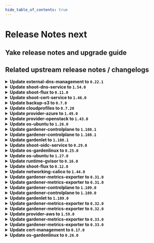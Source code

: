 ```yaml
---
hide_table_of_contents: true
---
```


# Release Notes next

## Yake release notes and upgrade guide

## Related upstream release notes / changelogs


<details>
<summary><b>Update external-dns-management to <code>0.22.1</code></b></summary>

# [gardener/external-dns-management]

## 📰 Noteworthy

- `[OPERATOR]` `gosec` was introduced for Static Application Security Testing (SAST). by @MartinWeindel [#394]
## 🏃 Others

- `[OPERATOR]` Bumps golang from 1.23.2 to 1.23.3. by @dependabot[bot] [#398]

## Helm Charts
- dns-controller-manager: `europe-docker.pkg.dev/gardener-project/releases/charts/dns-controller-manager:v0.22.1`
## Docker Images
- dns-controller-manager: `europe-docker.pkg.dev/gardener-project/releases/dns-controller-manager:v0.22.1`


</details>

<details>
<summary><b>Update shoot-dns-service to <code>1.54.0</code></b></summary>

# [gardener/gardener-extension-shoot-dns-service]

## 🏃 Others

- `[OPERATOR]` Bumps github.com/gardener/gardener from 1.107.0 to 1.108.0. by @dependabot[bot] [#399]
- `[OPERATOR]` Reduce default values for resource utilisation of shoot-dns-service controller in the control plane. by @MartinWeindel [#392]
- `[OPERATOR]` `gosec` was introduced for Static Application Security Testing (SAST). by @MartinWeindel [#387]
- `[OPERATOR]` Bumps github.com/gardener/gardener from 1.105.0 to 1.106.0. by @dependabot[bot] [#390]
- `[OPERATOR]` Bumps github.com/gardener/gardener from 1.106.0 to 1.107.0. by @dependabot[bot] [#394]
# [gardener/external-dns-management]

## 📰 Noteworthy

- `[OPERATOR]` `gosec` was introduced for Static Application Security Testing (SAST). by @MartinWeindel [gardener/external-dns-management#394]
## 🏃 Others

- `[OPERATOR]` Bumps golang from 1.23.2 to 1.23.3. by @dependabot[bot] [gardener/external-dns-management#398]

## Helm Charts
- admission-shoot-dns-service-application: `europe-docker.pkg.dev/gardener-project/releases/charts/gardener/extensions/admission-shoot-dns-service-application:v1.54.0`
- admission-shoot-dns-service-runtime: `europe-docker.pkg.dev/gardener-project/releases/charts/gardener/extensions/admission-shoot-dns-service-runtime:v1.54.0`
- shoot-dns-service: `europe-docker.pkg.dev/gardener-project/releases/charts/gardener/extensions/shoot-dns-service:v1.54.0`
## Docker Images
- gardener-extension-admission-shoot-dns-service: `europe-docker.pkg.dev/gardener-project/releases/gardener/extensions/admission-shoot-dns-service:v1.54.0`
- gardener-extension-shoot-dns-service: `europe-docker.pkg.dev/gardener-project/releases/gardener/extensions/shoot-dns-service:v1.54.0`


</details>

<details>
<summary><b>Update shoot-flux to <code>0.11.0</code></b></summary>

## What's Changed
* Bump gardener to `v1.105.3` by @Duciwuci in https://github.com/stackitcloud/gardener-extension-shoot-flux/pull/119


**Full Changelog**: https://github.com/stackitcloud/gardener-extension-shoot-flux/compare/v0.10.0...v0.11.0

</details>

<details>
<summary><b>Update shoot-cert-service to <code>1.46.0</code></b></summary>

# [gardener/gardener-extension-shoot-cert-service]

## 🏃 Others

- `[OPERATOR]` Reduce default values for resource utilisation of cert-management controller in the control plane. by @MartinWeindel [#308]
- `[OPERATOR]` Bumps github.com/gardener/gardener from 1.106.0 to 1.107.0. by @dependabot[bot] [#310]
- `[OPERATOR]` Bumps golang from 1.23.2 to 1.23.3. by @dependabot[bot] [#311]
- `[OPERATOR]` Bumps github.com/gardener/gardener from 1.105.0 to 1.106.0. by @dependabot[bot] [#306]
- `[OPERATOR]` Bumps github.com/gardener/gardener from 1.107.0 to 1.108.0. by @dependabot[bot] [#315]

## Helm Charts
- shoot-cert-service: `europe-docker.pkg.dev/gardener-project/releases/charts/gardener/extensions/shoot-cert-service:v1.46.0`
## Docker Images
- gardener-extension-shoot-cert-service: `europe-docker.pkg.dev/gardener-project/releases/gardener/extensions/shoot-cert-service:v1.46.0`


</details>

<details>
<summary><b>Update backup-s3 to <code>0.7.0</code></b></summary>

## General Changes
* Revendor g/g v1.100 (https://github.com/metal-stack/gardener-extension-backup-s3/pull/11) @Gerrit91 


</details>

<details>
<summary><b>Update cloudprofiles to <code>0.7.20</code></b></summary>

**Full Changelog**: https://github.com/gardener-community/cloudprofiles/compare/0.7.19...0.7.20

</details>

<details>
<summary><b>Update provider-azure to <code>1.49.0</code></b></summary>

# [gardener/gardener-extension-provider-azure]

## ⚠️ Breaking Changes

- `[USER]` Deprecate DNSRecordConfig object. Please configure the target Azure management API via the provided secret by @kon-angelo [#1018]
## ✨ New Features

- `[USER]` Enable extra-create-metadata in csi-provisioner. by @kon-angelo [#1008]
## 🏃 Others

- `[DEPENDENCY]` Update go to version 1.23.3 by @hebelsan [#1005]
- `[DEPENDENCY]` Update gardener/gardener to v1.108.0 by @hebelsan [#1014]
- `[OPERATOR]` Create bastion vm from the info provided in the cloud profile bastion section by @hebelsan [#948]
- `[OPERATOR]` Fix an issue where the subnet name was not calculated correctly in the migration to multi-subnet setup by @kon-angelo [#1004]
- `[OPERATOR]` Updating CSI driver provisioner ClusterRole rules by @hebelsan [#988]
- `[OPERATOR]` Remove outdated "Basic" SKU loadbalancer migration documentation. by @kon-angelo [#1017]
- `[OPERATOR]` Remove the duplicate provider type check from the admission webhooks. by @LucaBernstein [#998]
- `[OPERATOR]` Add `NamespacedCloudProfile` admission mutation and validation to support custom machine images and types. by @LucaBernstein [#1016]
- `[OPERATOR]` Added validation to prevent IPv6-only/dual-stack clusters as they are not supported, yet. by @ScheererJ [#993]
- `[DEVELOPER]` Add gosec as sast makefile target by @hebelsan [#1006]
- `[DEVELOPER]` Update gardener/gardener to v1.105.0 by @hebelsan [#989]

## Helm Charts
- admission-azure-application: `europe-docker.pkg.dev/gardener-project/releases/charts/gardener/extensions/admission-azure-application:v1.49.0`
- admission-azure-runtime: `europe-docker.pkg.dev/gardener-project/releases/charts/gardener/extensions/admission-azure-runtime:v1.49.0`
- provider-azure: `europe-docker.pkg.dev/gardener-project/releases/charts/gardener/extensions/provider-azure:v1.49.0`
## Docker Images
- gardener-extension-admission-azure: `europe-docker.pkg.dev/gardener-project/releases/gardener/extensions/admission-azure:v1.49.0`
- gardener-extension-provider-azure: `europe-docker.pkg.dev/gardener-project/releases/gardener/extensions/provider-azure:v1.49.0`


</details>

<details>
<summary><b>Update provider-openstack to <code>1.43.0</code></b></summary>

# [gardener/gardener-extension-provider-openstack]

## ⚠️ Breaking Changes

- `[OPERATOR]` Deprecated configuring bastion via helm chart config map by @hebelsan [#838]
## 📰 Noteworthy

- `[OPERATOR]` Added support for configuring bastion vm from CloudProfile's bastion section by @hebelsan [#838]
## 🏃 Others

- `[DEPENDENCY]` Add gosec as sast makefile target by @hebelsan [#902]
- `[DEPENDENCY]` Update go to version 1.23.3 by @hebelsan [#900]
- `[OPERATOR]` Fix an issue where provider-openstack required permissions for share network operations even when not required by the `InfrastructureConfig`. by @kon-angelo [#885]
- `[OPERATOR]` Update gardener/gardener to v1.107.0 by @hebelsan [#896]
- `[OPERATOR]` Fix an issue where the deletion with the flow reconciler would fail if the network was already deleted. by @kon-angelo [#898]
- `[OPERATOR]` Added validation to prevent IPv6-only/dual-stack clusters as they are not supported, yet. by @ScheererJ [#886]
- `[OPERATOR]` Remove the duplicate provider type check from the admission webhooks. by @LucaBernstein [#895]
- `[OPERATOR]` Fix possible nil-pointer deref when looking for networks. during reconciliation by @AndreasBurger [#879]
- `[OPERATOR]` subnet overlapping, missing expected router and Policy doesn't allow .* to be performed errors are now non-retryable user errors. by @RadaBDimitrova [#894]
- `[OPERATOR]` Updating CSI driver provisioner ClusterRole rules by @hebelsan [#880]
- `[DEVELOPER]` Update gardener/gardener to v1.105.0 by @hebelsan [#881]

## Helm Charts
- admission-openstack-application: `europe-docker.pkg.dev/gardener-project/releases/charts/gardener/extensions/admission-openstack-application:v1.43.0`
- admission-openstack-runtime: `europe-docker.pkg.dev/gardener-project/releases/charts/gardener/extensions/admission-openstack-runtime:v1.43.0`
- provider-openstack: `europe-docker.pkg.dev/gardener-project/releases/charts/gardener/extensions/provider-openstack:v1.43.0`
## Docker Images
- gardener-extension-admission-openstack: `europe-docker.pkg.dev/gardener-project/releases/gardener/extensions/admission-openstack:v1.43.0`
- gardener-extension-provider-openstack: `europe-docker.pkg.dev/gardener-project/releases/gardener/extensions/provider-openstack:v1.43.0`


</details>

<details>
<summary><b>Update os-ubuntu to <code>1.26.0</code></b></summary>

# [gardener/gardener-extension-os-ubuntu]

## ⚠️ Breaking Changes

- `[OPERATOR]` This extension is no longer able to run with Gardener versions lower than `v1.90` when the `UseGardenerNodeAgent` feature gate is disabled. by @rfranzke [#126]
## ✨ New Features

- `[OPERATOR]` Helm charts of extension and admission controller are published as OCI artifacts now. by @oliver-goetz [#143]
## 🏃 Others

- `[DEVELOPER]` The `vendor` directory was removed in favor of the `go mod cache`. by @LucaBernstein [#133]
- `[DEVELOPER]` Static Application Security Testing (sast) with `gosec` got enabled on this repository. by @MrBatschner [#163]

## Helm Charts
- os-ubuntu: `europe-docker.pkg.dev/gardener-project/releases/charts/gardener/extensions/os-ubuntu:v1.26.0`
## Docker Images
- gardener-extension-os-ubuntu: `europe-docker.pkg.dev/gardener-project/releases/gardener/extensions/os-ubuntu:v1.26.0`


</details>

<details>
<summary><b>Update gardener-controlplane to <code>1.108.1</code></b></summary>

# [gardener/gardener]

## 🐛 Bug Fixes

- `[OPERATOR]` The `seed.gardener.cloud/eu-access=true` label (in `CloudProfile`s and `Seeds`) or seed selector (in `Shoot`s) is no longer removed when the `eu-access-only` restriction is removed from the `.spec.accessRestrictions[]` field. Similarly, the `support.gardener.cloud/eu-access-for-cluster-{addons,nodes}` annotations in `Shoot`s are no longer removed when they are removed from the `.spec.accessRestrictions[].options` field. by @rfranzke [#10885]

## Helm Charts
- controlplane: `europe-docker.pkg.dev/gardener-project/releases/charts/gardener/controlplane:v1.108.1`
- gardenlet: `europe-docker.pkg.dev/gardener-project/releases/charts/gardener/gardenlet:v1.108.1`
- operator: `europe-docker.pkg.dev/gardener-project/releases/charts/gardener/operator:v1.108.1`
- resource-manager: `europe-docker.pkg.dev/gardener-project/releases/charts/gardener/resource-manager:v1.108.1`
## Docker Images
- admission-controller: `europe-docker.pkg.dev/gardener-project/releases/gardener/admission-controller:v1.108.1`
- apiserver: `europe-docker.pkg.dev/gardener-project/releases/gardener/apiserver:v1.108.1`
- controller-manager: `europe-docker.pkg.dev/gardener-project/releases/gardener/controller-manager:v1.108.1`
- gardenlet: `europe-docker.pkg.dev/gardener-project/releases/gardener/gardenlet:v1.108.1`
- node-agent: `europe-docker.pkg.dev/gardener-project/releases/gardener/node-agent:v1.108.1`
- operator: `europe-docker.pkg.dev/gardener-project/releases/gardener/operator:v1.108.1`
- resource-manager: `europe-docker.pkg.dev/gardener-project/releases/gardener/resource-manager:v1.108.1`
- scheduler: `europe-docker.pkg.dev/gardener-project/releases/gardener/scheduler:v1.108.1`


</details>

<details>
<summary><b>Update gardener-controlplane to <code>1.108.1</code></b></summary>

# [gardener/gardener]

## 🐛 Bug Fixes

- `[OPERATOR]` The `seed.gardener.cloud/eu-access=true` label (in `CloudProfile`s and `Seeds`) or seed selector (in `Shoot`s) is no longer removed when the `eu-access-only` restriction is removed from the `.spec.accessRestrictions[]` field. Similarly, the `support.gardener.cloud/eu-access-for-cluster-{addons,nodes}` annotations in `Shoot`s are no longer removed when they are removed from the `.spec.accessRestrictions[].options` field. by @rfranzke [#10885]

## Helm Charts
- controlplane: `europe-docker.pkg.dev/gardener-project/releases/charts/gardener/controlplane:v1.108.1`
- gardenlet: `europe-docker.pkg.dev/gardener-project/releases/charts/gardener/gardenlet:v1.108.1`
- operator: `europe-docker.pkg.dev/gardener-project/releases/charts/gardener/operator:v1.108.1`
- resource-manager: `europe-docker.pkg.dev/gardener-project/releases/charts/gardener/resource-manager:v1.108.1`
## Docker Images
- admission-controller: `europe-docker.pkg.dev/gardener-project/releases/gardener/admission-controller:v1.108.1`
- apiserver: `europe-docker.pkg.dev/gardener-project/releases/gardener/apiserver:v1.108.1`
- controller-manager: `europe-docker.pkg.dev/gardener-project/releases/gardener/controller-manager:v1.108.1`
- gardenlet: `europe-docker.pkg.dev/gardener-project/releases/gardener/gardenlet:v1.108.1`
- node-agent: `europe-docker.pkg.dev/gardener-project/releases/gardener/node-agent:v1.108.1`
- operator: `europe-docker.pkg.dev/gardener-project/releases/gardener/operator:v1.108.1`
- resource-manager: `europe-docker.pkg.dev/gardener-project/releases/gardener/resource-manager:v1.108.1`
- scheduler: `europe-docker.pkg.dev/gardener-project/releases/gardener/scheduler:v1.108.1`


</details>

<details>
<summary><b>Update gardenlet to <code>1.108.1</code></b></summary>

# [gardener/gardener]

## 🐛 Bug Fixes

- `[OPERATOR]` The `seed.gardener.cloud/eu-access=true` label (in `CloudProfile`s and `Seeds`) or seed selector (in `Shoot`s) is no longer removed when the `eu-access-only` restriction is removed from the `.spec.accessRestrictions[]` field. Similarly, the `support.gardener.cloud/eu-access-for-cluster-{addons,nodes}` annotations in `Shoot`s are no longer removed when they are removed from the `.spec.accessRestrictions[].options` field. by @rfranzke [#10885]

## Helm Charts
- controlplane: `europe-docker.pkg.dev/gardener-project/releases/charts/gardener/controlplane:v1.108.1`
- gardenlet: `europe-docker.pkg.dev/gardener-project/releases/charts/gardener/gardenlet:v1.108.1`
- operator: `europe-docker.pkg.dev/gardener-project/releases/charts/gardener/operator:v1.108.1`
- resource-manager: `europe-docker.pkg.dev/gardener-project/releases/charts/gardener/resource-manager:v1.108.1`
## Docker Images
- admission-controller: `europe-docker.pkg.dev/gardener-project/releases/gardener/admission-controller:v1.108.1`
- apiserver: `europe-docker.pkg.dev/gardener-project/releases/gardener/apiserver:v1.108.1`
- controller-manager: `europe-docker.pkg.dev/gardener-project/releases/gardener/controller-manager:v1.108.1`
- gardenlet: `europe-docker.pkg.dev/gardener-project/releases/gardener/gardenlet:v1.108.1`
- node-agent: `europe-docker.pkg.dev/gardener-project/releases/gardener/node-agent:v1.108.1`
- operator: `europe-docker.pkg.dev/gardener-project/releases/gardener/operator:v1.108.1`
- resource-manager: `europe-docker.pkg.dev/gardener-project/releases/gardener/resource-manager:v1.108.1`
- scheduler: `europe-docker.pkg.dev/gardener-project/releases/gardener/scheduler:v1.108.1`


</details>

<details>
<summary><b>Update shoot-oidc-service to <code>0.29.0</code></b></summary>

# [gardener/oidc-webhook-authenticator]

## 🏃 Others

- `[OPERATOR]` OWA is now built using go version 1.23.3. by @dimityrmirchev [gardener/oidc-webhook-authenticator#167]
- `[DEVELOPER]` `gosec` is made available for SAST(static application security testing), it can be run with `make sast` or `make sast-report`.  by @vpnachev [gardener/oidc-webhook-authenticator#165]
# [gardener/gardener-extension-shoot-oidc-service]

## ⚠️ Breaking Changes

- `[OPERATOR]` The type of the `imageVectorOverwrite` helm chart value is changed from string to object. by @dimityrmirchev [#251]
## 🏃 Others

- `[OPERATOR]` The following dependencies have been updated:  
  - github.com/gardener/gardener v1.105.0 -> v1.106.0  
  - k8s.io/api v0.29.8 -> v0.31.1  
  - k8s.io/apimachinery v0.29.9 -> v0.31.1  
  - k8s.io/client-go v0.29.9 -> v0.31.1  
  - k8s.io/code-generator v0.29.9 -> v0.31.1  
  - k8s.io/component-base v0.29.9 -> v0.31.1  
  - sigs.k8s.io/controller-runtime v0.17.6 -> v0.19.0 by @vpnachev [#248]
- `[DEVELOPER]` `gosec` is made available for SAST(static application security testing), it can be run with `make sast` or `make sast-report`, but is also incorporated in the `verify` and `verify-extended` makefile targets.  by @vpnachev [#248]
## 📖 Documentation

- `[USER]` Documentation now clarifies when Structured Authentication should be preferred over the Gardener OIDC extension. by @dimityrmirchev [#259]

## Helm Charts
- shoot-oidc-service: `europe-docker.pkg.dev/gardener-project/releases/charts/gardener/extensions/shoot-oidc-service:v0.29.0`
## Docker Images
- gardener-extension-shoot-oidc-service: `europe-docker.pkg.dev/gardener-project/releases/gardener/extensions/shoot-oidc-service:v0.29.0`


</details>

<details>
<summary><b>Update os-gardenlinux to <code>0.25.0</code></b></summary>

# [gardener/gardener-extension-os-gardenlinux]

## ⚠️ Breaking Changes

- `[OPERATOR]` This extension is no longer able to run with Gardener versions lower than `v1.90` when the `UseGardenerNodeAgent` feature gate is disabled. by @rfranzke [#161]
## ✨ New Features

- `[OPERATOR]` Helm charts of extension and admission controller are published as OCI artifacts now. by @oliver-goetz [#188]
## 🏃 Others

- `[DEVELOPER]` Static Application Security Testing (sast) with `gosec` got enabled on this repository. by @MrBatschner [#212]
- `[DEVELOPER]` The `vendor` directory was removed in favor of the `go mod cache`. by @timuthy [#170]
- `[OPERATOR]` The cgroup drivers for containerd and kubelet are no longer configured through scripts that are run through `ExecStartPre` but instead through a mutating webhook that modifies the cgroup driver in the OSC. The cgroup driver always gets set to `systemd`. by @MrBatschner [#169]

## Helm Charts
- os-gardenlinux: `europe-docker.pkg.dev/gardener-project/releases/charts/gardener/extensions/os-gardenlinux:v0.25.0`
## Docker Images
- gardener-extension-os-gardenlinux: `europe-docker.pkg.dev/gardener-project/releases/gardener/extensions/os-gardenlinux:v0.25.0`


</details>

<details>
<summary><b>Update os-ubuntu to <code>1.27.0</code></b></summary>

no release notes available

## Helm Charts
- os-ubuntu: `europe-docker.pkg.dev/gardener-project/releases/charts/gardener/extensions/os-ubuntu:v1.27.0`
## Docker Images
- gardener-extension-os-ubuntu: `europe-docker.pkg.dev/gardener-project/releases/gardener/extensions/os-ubuntu:v1.27.0`


</details>

<details>
<summary><b>Update runtime-gvisor to <code>0.16.0</code></b></summary>

# [gardener/gardener-extension-runtime-gvisor]

## 🏃 Others

- `[OPERATOR]` Introduce `providerConfig.configFlags` with `net-raw` as first supported flag to start gVisor with NET_RAW capability. by @Roncossek [#154]
- `[OPERATOR]` Gardener libraries were updated to 1.103. by @MrBatschner [#150]
- `[DEVELOPER]` Static Application Security Testing (sast) with `gosec` got enabled on this repository. by @MrBatschner [#155]

## Helm Charts
- runtime-gvisor: `europe-docker.pkg.dev/gardener-project/releases/charts/gardener/extensions/runtime-gvisor:v0.16.0`
## Docker Images
- gardener-extension-runtime-gvisor-installation: `europe-docker.pkg.dev/gardener-project/releases/gardener/extensions/runtime-gvisor-installation:v0.16.0`
- gardener-extension-runtime-gvisor: `europe-docker.pkg.dev/gardener-project/releases/gardener/extensions/runtime-gvisor:v0.16.0`


</details>

<details>
<summary><b>Update shoot-flux to <code>0.12.0</code></b></summary>

## What's Changed
* Do nothing when cluster is hibernated by @maboehm in https://github.com/stackitcloud/gardener-extension-shoot-flux/pull/122
* 🤖 Update module github.com/onsi/ginkgo/v2 to v2.22.0 by @renovate in https://github.com/stackitcloud/gardener-extension-shoot-flux/pull/120
* 🤖 Update module github.com/onsi/gomega to v1.36.0 by @renovate in https://github.com/stackitcloud/gardener-extension-shoot-flux/pull/121
* 🤖 Update k8s.io/utils digest to 6fe5fd8 by @renovate in https://github.com/stackitcloud/gardener-extension-shoot-flux/pull/111
* 🤖 Update dependency go to v1.23.3 by @renovate in https://github.com/stackitcloud/gardener-extension-shoot-flux/pull/118
* 🤖 Update module golang.org/x/tools to v0.27.0 by @renovate in https://github.com/stackitcloud/gardener-extension-shoot-flux/pull/116
* 🤖 Update fluxcd (minor) by @renovate in https://github.com/stackitcloud/gardener-extension-shoot-flux/pull/107


**Full Changelog**: https://github.com/stackitcloud/gardener-extension-shoot-flux/compare/v0.11.0...v0.12.0

</details>

<details>
<summary><b>Update networking-calico to <code>1.44.0</code></b></summary>

# [gardener/gardener-extension-networking-calico]

## 🏃 Others

- `[OPERATOR]` `gosec` was introduced for Static Application Security Testing (SAST). by @ScheererJ [#503]
- `[OPERATOR]` Correct iptable backend and iptable rule are set for IPv6 shoot clusters when running with node-local-dns. by @DockToFuture [#506]
- `[OPERATOR]` Generate dual-stack configuration. by @axel7born [#512]

## Helm Charts
- admission-calico-application: `europe-docker.pkg.dev/gardener-project/releases/charts/gardener/extensions/admission-calico-application:v1.44.0`
- admission-calico-runtime: `europe-docker.pkg.dev/gardener-project/releases/charts/gardener/extensions/admission-calico-runtime:v1.44.0`
- networking-calico: `europe-docker.pkg.dev/gardener-project/releases/charts/gardener/extensions/networking-calico:v1.44.0`
## Docker Images
- gardener-extension-admission-calico: `europe-docker.pkg.dev/gardener-project/releases/gardener/extensions/admission-calico:v1.44.0`
- gardener-extension-networking-calico: `europe-docker.pkg.dev/gardener-project/releases/gardener/extensions/networking-calico:v1.44.0`


</details>

<details>
<summary><b>Update gardener-metrics-exporter to <code>0.31.0</code></b></summary>

# [gardener/gardener-metrics-exporter]

## 🏃 Others

- `[USER]` Remove duplicated metrics from README by @Sinscerly [#110]
- `[OPERATOR]` Add cost_object_type label to garden_shoot_info metric by @chrkl [#112]
- `[OPERATOR]` Add `is_hibernated` to the `garden_shoot_info` metric by @Sinscerly [#107]
- `[OPERATOR]` Add `technical_id` to `garden_shoot_.+` metrics by @robinschneider [#111]

</details>

<details>
<summary><b>Update gardener-metrics-exporter to <code>0.31.0</code></b></summary>

# [gardener/gardener-metrics-exporter]

## 🏃 Others

- `[USER]` Remove duplicated metrics from README by @Sinscerly [#110]
- `[OPERATOR]` Add cost_object_type label to garden_shoot_info metric by @chrkl [#112]
- `[OPERATOR]` Add `is_hibernated` to the `garden_shoot_info` metric by @Sinscerly [#107]
- `[OPERATOR]` Add `technical_id` to `garden_shoot_.+` metrics by @robinschneider [#111]

</details>

<details>
<summary><b>Update gardener-controlplane to <code>1.109.0</code></b></summary>

# [gardener/gardener]

## ⚠️ Breaking Changes

- `[OPERATOR]` The HVPA autoscaling option (which is unconditionally disabled since v1.105.0) is removed from the `etcd` component. Before updating to this version of Gardener, make sure that you upgraded to v1.106.0 and all Seed and Garden resources reconciled with that version. This is required to ensure that the HVPA component and its CRD were properly cleaned up. by @plkokanov [#10800]
- `[OPERATOR]` The `Baseline` and `HVPA` autoscaling modes (which are unconditionally disabled since v1.105.0) are removed for `{gardener,kube}-apiserver`. Before updating to this version of Gardener, make sure that you upgraded to v1.106.0 and all Seed and Garden resources reconciled with that version. This is required to ensure that the HVPA component and its CRD were properly cleaned up. by @plkokanov [#10796]
- `[OPERATOR]` The deprecated and unconditionally disabled `HVPA` and `HVPAForShootedSeed` feature gates are removed. The GA-ed and unconditionally enabled `VPAForETCD` and `VPAAndHPAForAPIServer` features gates are removed. If you have references to the feature gates, clean them up before upgrading to this version of Gardener. by @ialidzhikov [#10853]
- `[DEVELOPER]` Rename the controlplane exposure webhook (`ExposureWebhookName`) to seed provider webhook (`SeedProviderWebhookName`). by @LucaBernstein [#10788]
## 📰 Noteworthy

- `[OPERATOR]` The `gardener-scheduler` was improved to consider reconciliation backoffs. In the past, unassigned shoots were affected by frequent scheduler reconciliations and status updates which potentially strained the scheduler and etcd. by @timuthy [#10821]
- `[DEVELOPER]` extension library: Provider extensions should rename control plane exposure webhook related packages to seed provider to reflect the naming change on their side (for example rename `pkg/webhook/controlplaneexposure` to `pkg/webhook/seedprovider`). by @LucaBernstein [#10788]
## ✨ New Features

- `[OPERATOR]` `NodeAgentAuthorizer` feature gate was introduced. It allows a webhook based authorization of `gardener-node-agents` with reduced permissions.  
  ❗ This feature gate requires changes in `machine-controller-manager-provider-*`. Please check that you run a supported version before activating it. ❗ by @oliver-goetz [#10781]
- `[USER]` Allow dual-stack shoots creation. by @axel7born [#10803]
- `[USER]` shoot spec.kubernetes.clusterAutoscaler: Add support for startupTaints and statusTaints by @dhague [#10858]
## 🐛 Bug Fixes

- `[USER]` Fixed a bug where SSH key rotations for `Shoot`s did not properly update the authorized keys on the worker nodes (hence, the new key was unusable until a node restart or rollout). by @tobschli [#10671]
- `[USER]` On `Shoot` deletion, Gardener now properly skips certain validation checks that are only relevant for creations or updates of `Shoot` resources. by @rfranzke [#10902]
- `[OPERATOR]` Fixed an error in `BackupBucket` reconciliation by replacing `StrategicMergePatch` with `MergePatch` to properly handle `runtime.RawExtension` fields. by @seshachalam-yv [#10904]
## 🏃 Others

- `[OPERATOR]` update alpine to get latest security fixes by @DockToFuture [#10922]
- `[OPERATOR]` Add support for `node-local-dns` in dual-stack cluster. by @axel7born [#10891]
- `[OPERATOR]` Add dual stack support for VPN. by @DockToFuture [#10767]
- `[OPERATOR]` Fix kubelet CSRs to allow IPv6 addresses to be used by @kron4eg [#10876]
- `[OPERATOR]` Add dashboard for VPA admission-controller by @voelzmo [#10741]
- `[OPERATOR]` The HVPA component is removed. Before updating to this version of Gardener, make sure that you upgraded to v1.106.0 and all Seed and Garden resources reconciled with that version. This is required to ensure that the HVPA component and its CRD were properly cleaned up. by @ialidzhikov [#10851]
- `[OPERATOR]` Added validation for `issuerURL` in the OIDC configuration to reject URLs containing fragments. by @acumino [#10888]
- `[OPERATOR]` The `gardener/dependency-watchdog` image has been updated to `v1.3.0`. [Release Notes](https://redirect.github.com/gardener/dependency-watchdog/releases/tag/v1.3.0) by @rishabh-11 [#10930]
- `[OPERATOR]` Adapt `configure-admission.sh` for new extension releases with changed value names for Helm charts. by @MartinWeindel [#10877]
- `[DEPENDENCY]` The `registry.k8s.io/cpa/cluster-proportional-autoscaler` image has been updated to `v1.9.0`. by @gardener-ci-robot [#10898]
- `[DEPENDENCY]` The `gardener/autoscaler` image has been updated to `v1.30.1`. [Release Notes](https://redirect.github.com/gardener/autoscaler/releases/tag/v1.30.1) by @gardener-ci-robot [#10914]
- `[DEPENDENCY]` The `gardener/vpn2` image has been updated to `0.30.0`. [Release Notes](https://redirect.github.com/gardener/vpn2/releases/tag/0.30.0) by @gardener-ci-robot [#10872]
- `[DEPENDENCY]` The `registry.k8s.io/coredns/coredns` image has been updated to `v1.11.4`. by @gardener-ci-robot [#10856]
- `[DEPENDENCY]` The `gardener/gardener-discovery-server` image has been updated to `v0.3.0`. [Release Notes](https://redirect.github.com/gardener/gardener-discovery-server/releases/tag/v0.3.0) by @gardener-ci-robot [#10849]
- `[DEPENDENCY]` The `gardener/etcd-druid` image has been updated to `v0.25.0`. [Release Notes](https://redirect.github.com/gardener/etcd-druid/releases/tag/v0.25.0) by @gardener-ci-robot [#10932]
- `[DEPENDENCY]` The `gardener/machine-controller-manager` image has been updated to `v0.55.0`. [Release Notes](https://redirect.github.com/gardener/machine-controller-manager/releases/tag/v0.55.0) by @rishabh-11 [#10908]

## Helm Charts
- controlplane: `europe-docker.pkg.dev/gardener-project/releases/charts/gardener/controlplane:v1.109.0`
- gardenlet: `europe-docker.pkg.dev/gardener-project/releases/charts/gardener/gardenlet:v1.109.0`
- operator: `europe-docker.pkg.dev/gardener-project/releases/charts/gardener/operator:v1.109.0`
- resource-manager: `europe-docker.pkg.dev/gardener-project/releases/charts/gardener/resource-manager:v1.109.0`
## Docker Images
- admission-controller: `europe-docker.pkg.dev/gardener-project/releases/gardener/admission-controller:v1.109.0`
- apiserver: `europe-docker.pkg.dev/gardener-project/releases/gardener/apiserver:v1.109.0`
- controller-manager: `europe-docker.pkg.dev/gardener-project/releases/gardener/controller-manager:v1.109.0`
- gardenlet: `europe-docker.pkg.dev/gardener-project/releases/gardener/gardenlet:v1.109.0`
- node-agent: `europe-docker.pkg.dev/gardener-project/releases/gardener/node-agent:v1.109.0`
- operator: `europe-docker.pkg.dev/gardener-project/releases/gardener/operator:v1.109.0`
- resource-manager: `europe-docker.pkg.dev/gardener-project/releases/gardener/resource-manager:v1.109.0`
- scheduler: `europe-docker.pkg.dev/gardener-project/releases/gardener/scheduler:v1.109.0`


</details>

<details>
<summary><b>Update gardener-controlplane to <code>1.109.0</code></b></summary>

# [gardener/gardener]

## ⚠️ Breaking Changes

- `[OPERATOR]` The HVPA autoscaling option (which is unconditionally disabled since v1.105.0) is removed from the `etcd` component. Before updating to this version of Gardener, make sure that you upgraded to v1.106.0 and all Seed and Garden resources reconciled with that version. This is required to ensure that the HVPA component and its CRD were properly cleaned up. by @plkokanov [#10800]
- `[OPERATOR]` The `Baseline` and `HVPA` autoscaling modes (which are unconditionally disabled since v1.105.0) are removed for `{gardener,kube}-apiserver`. Before updating to this version of Gardener, make sure that you upgraded to v1.106.0 and all Seed and Garden resources reconciled with that version. This is required to ensure that the HVPA component and its CRD were properly cleaned up. by @plkokanov [#10796]
- `[OPERATOR]` The deprecated and unconditionally disabled `HVPA` and `HVPAForShootedSeed` feature gates are removed. The GA-ed and unconditionally enabled `VPAForETCD` and `VPAAndHPAForAPIServer` features gates are removed. If you have references to the feature gates, clean them up before upgrading to this version of Gardener. by @ialidzhikov [#10853]
- `[DEVELOPER]` Rename the controlplane exposure webhook (`ExposureWebhookName`) to seed provider webhook (`SeedProviderWebhookName`). by @LucaBernstein [#10788]
## 📰 Noteworthy

- `[OPERATOR]` The `gardener-scheduler` was improved to consider reconciliation backoffs. In the past, unassigned shoots were affected by frequent scheduler reconciliations and status updates which potentially strained the scheduler and etcd. by @timuthy [#10821]
- `[DEVELOPER]` extension library: Provider extensions should rename control plane exposure webhook related packages to seed provider to reflect the naming change on their side (for example rename `pkg/webhook/controlplaneexposure` to `pkg/webhook/seedprovider`). by @LucaBernstein [#10788]
## ✨ New Features

- `[OPERATOR]` `NodeAgentAuthorizer` feature gate was introduced. It allows a webhook based authorization of `gardener-node-agents` with reduced permissions.  
  ❗ This feature gate requires changes in `machine-controller-manager-provider-*`. Please check that you run a supported version before activating it. ❗ by @oliver-goetz [#10781]
- `[USER]` Allow dual-stack shoots creation. by @axel7born [#10803]
- `[USER]` shoot spec.kubernetes.clusterAutoscaler: Add support for startupTaints and statusTaints by @dhague [#10858]
## 🐛 Bug Fixes

- `[USER]` Fixed a bug where SSH key rotations for `Shoot`s did not properly update the authorized keys on the worker nodes (hence, the new key was unusable until a node restart or rollout). by @tobschli [#10671]
- `[USER]` On `Shoot` deletion, Gardener now properly skips certain validation checks that are only relevant for creations or updates of `Shoot` resources. by @rfranzke [#10902]
- `[OPERATOR]` Fixed an error in `BackupBucket` reconciliation by replacing `StrategicMergePatch` with `MergePatch` to properly handle `runtime.RawExtension` fields. by @seshachalam-yv [#10904]
## 🏃 Others

- `[OPERATOR]` update alpine to get latest security fixes by @DockToFuture [#10922]
- `[OPERATOR]` Add support for `node-local-dns` in dual-stack cluster. by @axel7born [#10891]
- `[OPERATOR]` Add dual stack support for VPN. by @DockToFuture [#10767]
- `[OPERATOR]` Fix kubelet CSRs to allow IPv6 addresses to be used by @kron4eg [#10876]
- `[OPERATOR]` Add dashboard for VPA admission-controller by @voelzmo [#10741]
- `[OPERATOR]` The HVPA component is removed. Before updating to this version of Gardener, make sure that you upgraded to v1.106.0 and all Seed and Garden resources reconciled with that version. This is required to ensure that the HVPA component and its CRD were properly cleaned up. by @ialidzhikov [#10851]
- `[OPERATOR]` Added validation for `issuerURL` in the OIDC configuration to reject URLs containing fragments. by @acumino [#10888]
- `[OPERATOR]` The `gardener/dependency-watchdog` image has been updated to `v1.3.0`. [Release Notes](https://redirect.github.com/gardener/dependency-watchdog/releases/tag/v1.3.0) by @rishabh-11 [#10930]
- `[OPERATOR]` Adapt `configure-admission.sh` for new extension releases with changed value names for Helm charts. by @MartinWeindel [#10877]
- `[DEPENDENCY]` The `registry.k8s.io/cpa/cluster-proportional-autoscaler` image has been updated to `v1.9.0`. by @gardener-ci-robot [#10898]
- `[DEPENDENCY]` The `gardener/autoscaler` image has been updated to `v1.30.1`. [Release Notes](https://redirect.github.com/gardener/autoscaler/releases/tag/v1.30.1) by @gardener-ci-robot [#10914]
- `[DEPENDENCY]` The `gardener/vpn2` image has been updated to `0.30.0`. [Release Notes](https://redirect.github.com/gardener/vpn2/releases/tag/0.30.0) by @gardener-ci-robot [#10872]
- `[DEPENDENCY]` The `registry.k8s.io/coredns/coredns` image has been updated to `v1.11.4`. by @gardener-ci-robot [#10856]
- `[DEPENDENCY]` The `gardener/gardener-discovery-server` image has been updated to `v0.3.0`. [Release Notes](https://redirect.github.com/gardener/gardener-discovery-server/releases/tag/v0.3.0) by @gardener-ci-robot [#10849]
- `[DEPENDENCY]` The `gardener/etcd-druid` image has been updated to `v0.25.0`. [Release Notes](https://redirect.github.com/gardener/etcd-druid/releases/tag/v0.25.0) by @gardener-ci-robot [#10932]
- `[DEPENDENCY]` The `gardener/machine-controller-manager` image has been updated to `v0.55.0`. [Release Notes](https://redirect.github.com/gardener/machine-controller-manager/releases/tag/v0.55.0) by @rishabh-11 [#10908]

## Helm Charts
- controlplane: `europe-docker.pkg.dev/gardener-project/releases/charts/gardener/controlplane:v1.109.0`
- gardenlet: `europe-docker.pkg.dev/gardener-project/releases/charts/gardener/gardenlet:v1.109.0`
- operator: `europe-docker.pkg.dev/gardener-project/releases/charts/gardener/operator:v1.109.0`
- resource-manager: `europe-docker.pkg.dev/gardener-project/releases/charts/gardener/resource-manager:v1.109.0`
## Docker Images
- admission-controller: `europe-docker.pkg.dev/gardener-project/releases/gardener/admission-controller:v1.109.0`
- apiserver: `europe-docker.pkg.dev/gardener-project/releases/gardener/apiserver:v1.109.0`
- controller-manager: `europe-docker.pkg.dev/gardener-project/releases/gardener/controller-manager:v1.109.0`
- gardenlet: `europe-docker.pkg.dev/gardener-project/releases/gardener/gardenlet:v1.109.0`
- node-agent: `europe-docker.pkg.dev/gardener-project/releases/gardener/node-agent:v1.109.0`
- operator: `europe-docker.pkg.dev/gardener-project/releases/gardener/operator:v1.109.0`
- resource-manager: `europe-docker.pkg.dev/gardener-project/releases/gardener/resource-manager:v1.109.0`
- scheduler: `europe-docker.pkg.dev/gardener-project/releases/gardener/scheduler:v1.109.0`


</details>

<details>
<summary><b>Update gardenlet to <code>1.109.0</code></b></summary>

# [gardener/gardener]

## ⚠️ Breaking Changes

- `[OPERATOR]` The HVPA autoscaling option (which is unconditionally disabled since v1.105.0) is removed from the `etcd` component. Before updating to this version of Gardener, make sure that you upgraded to v1.106.0 and all Seed and Garden resources reconciled with that version. This is required to ensure that the HVPA component and its CRD were properly cleaned up. by @plkokanov [#10800]
- `[OPERATOR]` The `Baseline` and `HVPA` autoscaling modes (which are unconditionally disabled since v1.105.0) are removed for `{gardener,kube}-apiserver`. Before updating to this version of Gardener, make sure that you upgraded to v1.106.0 and all Seed and Garden resources reconciled with that version. This is required to ensure that the HVPA component and its CRD were properly cleaned up. by @plkokanov [#10796]
- `[OPERATOR]` The deprecated and unconditionally disabled `HVPA` and `HVPAForShootedSeed` feature gates are removed. The GA-ed and unconditionally enabled `VPAForETCD` and `VPAAndHPAForAPIServer` features gates are removed. If you have references to the feature gates, clean them up before upgrading to this version of Gardener. by @ialidzhikov [#10853]
- `[DEVELOPER]` Rename the controlplane exposure webhook (`ExposureWebhookName`) to seed provider webhook (`SeedProviderWebhookName`). by @LucaBernstein [#10788]
## 📰 Noteworthy

- `[OPERATOR]` The `gardener-scheduler` was improved to consider reconciliation backoffs. In the past, unassigned shoots were affected by frequent scheduler reconciliations and status updates which potentially strained the scheduler and etcd. by @timuthy [#10821]
- `[DEVELOPER]` extension library: Provider extensions should rename control plane exposure webhook related packages to seed provider to reflect the naming change on their side (for example rename `pkg/webhook/controlplaneexposure` to `pkg/webhook/seedprovider`). by @LucaBernstein [#10788]
## ✨ New Features

- `[OPERATOR]` `NodeAgentAuthorizer` feature gate was introduced. It allows a webhook based authorization of `gardener-node-agents` with reduced permissions.  
  ❗ This feature gate requires changes in `machine-controller-manager-provider-*`. Please check that you run a supported version before activating it. ❗ by @oliver-goetz [#10781]
- `[USER]` Allow dual-stack shoots creation. by @axel7born [#10803]
- `[USER]` shoot spec.kubernetes.clusterAutoscaler: Add support for startupTaints and statusTaints by @dhague [#10858]
## 🐛 Bug Fixes

- `[USER]` Fixed a bug where SSH key rotations for `Shoot`s did not properly update the authorized keys on the worker nodes (hence, the new key was unusable until a node restart or rollout). by @tobschli [#10671]
- `[USER]` On `Shoot` deletion, Gardener now properly skips certain validation checks that are only relevant for creations or updates of `Shoot` resources. by @rfranzke [#10902]
- `[OPERATOR]` Fixed an error in `BackupBucket` reconciliation by replacing `StrategicMergePatch` with `MergePatch` to properly handle `runtime.RawExtension` fields. by @seshachalam-yv [#10904]
## 🏃 Others

- `[OPERATOR]` update alpine to get latest security fixes by @DockToFuture [#10922]
- `[OPERATOR]` Add support for `node-local-dns` in dual-stack cluster. by @axel7born [#10891]
- `[OPERATOR]` Add dual stack support for VPN. by @DockToFuture [#10767]
- `[OPERATOR]` Fix kubelet CSRs to allow IPv6 addresses to be used by @kron4eg [#10876]
- `[OPERATOR]` Add dashboard for VPA admission-controller by @voelzmo [#10741]
- `[OPERATOR]` The HVPA component is removed. Before updating to this version of Gardener, make sure that you upgraded to v1.106.0 and all Seed and Garden resources reconciled with that version. This is required to ensure that the HVPA component and its CRD were properly cleaned up. by @ialidzhikov [#10851]
- `[OPERATOR]` Added validation for `issuerURL` in the OIDC configuration to reject URLs containing fragments. by @acumino [#10888]
- `[OPERATOR]` The `gardener/dependency-watchdog` image has been updated to `v1.3.0`. [Release Notes](https://redirect.github.com/gardener/dependency-watchdog/releases/tag/v1.3.0) by @rishabh-11 [#10930]
- `[OPERATOR]` Adapt `configure-admission.sh` for new extension releases with changed value names for Helm charts. by @MartinWeindel [#10877]
- `[DEPENDENCY]` The `registry.k8s.io/cpa/cluster-proportional-autoscaler` image has been updated to `v1.9.0`. by @gardener-ci-robot [#10898]
- `[DEPENDENCY]` The `gardener/autoscaler` image has been updated to `v1.30.1`. [Release Notes](https://redirect.github.com/gardener/autoscaler/releases/tag/v1.30.1) by @gardener-ci-robot [#10914]
- `[DEPENDENCY]` The `gardener/vpn2` image has been updated to `0.30.0`. [Release Notes](https://redirect.github.com/gardener/vpn2/releases/tag/0.30.0) by @gardener-ci-robot [#10872]
- `[DEPENDENCY]` The `registry.k8s.io/coredns/coredns` image has been updated to `v1.11.4`. by @gardener-ci-robot [#10856]
- `[DEPENDENCY]` The `gardener/gardener-discovery-server` image has been updated to `v0.3.0`. [Release Notes](https://redirect.github.com/gardener/gardener-discovery-server/releases/tag/v0.3.0) by @gardener-ci-robot [#10849]
- `[DEPENDENCY]` The `gardener/etcd-druid` image has been updated to `v0.25.0`. [Release Notes](https://redirect.github.com/gardener/etcd-druid/releases/tag/v0.25.0) by @gardener-ci-robot [#10932]
- `[DEPENDENCY]` The `gardener/machine-controller-manager` image has been updated to `v0.55.0`. [Release Notes](https://redirect.github.com/gardener/machine-controller-manager/releases/tag/v0.55.0) by @rishabh-11 [#10908]

## Helm Charts
- controlplane: `europe-docker.pkg.dev/gardener-project/releases/charts/gardener/controlplane:v1.109.0`
- gardenlet: `europe-docker.pkg.dev/gardener-project/releases/charts/gardener/gardenlet:v1.109.0`
- operator: `europe-docker.pkg.dev/gardener-project/releases/charts/gardener/operator:v1.109.0`
- resource-manager: `europe-docker.pkg.dev/gardener-project/releases/charts/gardener/resource-manager:v1.109.0`
## Docker Images
- admission-controller: `europe-docker.pkg.dev/gardener-project/releases/gardener/admission-controller:v1.109.0`
- apiserver: `europe-docker.pkg.dev/gardener-project/releases/gardener/apiserver:v1.109.0`
- controller-manager: `europe-docker.pkg.dev/gardener-project/releases/gardener/controller-manager:v1.109.0`
- gardenlet: `europe-docker.pkg.dev/gardener-project/releases/gardener/gardenlet:v1.109.0`
- node-agent: `europe-docker.pkg.dev/gardener-project/releases/gardener/node-agent:v1.109.0`
- operator: `europe-docker.pkg.dev/gardener-project/releases/gardener/operator:v1.109.0`
- resource-manager: `europe-docker.pkg.dev/gardener-project/releases/gardener/resource-manager:v1.109.0`
- scheduler: `europe-docker.pkg.dev/gardener-project/releases/gardener/scheduler:v1.109.0`


</details>

<details>
<summary><b>Update gardener-metrics-exporter to <code>0.32.0</code></b></summary>

no release notes available

</details>

<details>
<summary><b>Update gardener-metrics-exporter to <code>0.32.0</code></b></summary>

no release notes available

</details>

<details>
<summary><b>Update provider-aws to <code>1.59.0</code></b></summary>

# [gardener/gardener-extension-provider-aws]

## ⚠️ Breaking Changes

- `[OPERATOR]` The Helm charts for the `application` and `runtime` parts of the gardener-extension-admission-aws admission controller have been separated into standalone charts. These charts now assume a Garden setup with a virtual garden. Both charts must be deployed individually: the `runtime` chart on the Garden runtime cluster, and the `application` chart on the virtual garden. Additionally, the intermediate `global` level in the Helm values has been removed, so you may need to adjust your provided values accordingly. by @MartinWeindel [#1100]
## 📰 Noteworthy

- `[DEVELOPER]` Updated AWS SDK from v1 to v2 by @AndreasBurger [#1060]
## ✨ New Features

- `[OPERATOR]` Adjustments for additional deployment of extension and admission controller on Garden runtime cluster by gardener-operator. by @MartinWeindel [#1100]
- `[OPERATOR]` Support specification of extended resources in provider config node template without re-specifying core resources. by @elankath [#1010]
## 🏃 Others

- `[OPERATOR]` Fixed terraform deploy and integration tests for IPv6. by @axel7born [#1112]
- `[OPERATOR]` update images of pause and alpine container by @hebelsan [#1101]
- `[OPERATOR]` Add IPv4 ranges from Spec.Networking to Status.Networking. by @axel7born [#1094]
- `[OPERATOR]` Filter pod ranges for IPv4 CIDRs to configure Custom-Route-Controller. by @axel7born [#1138]
- `[OPERATOR]` Create bastion vm from the info provided in the cloud profile bastion section by @hebelsan [#1040]
- `[OPERATOR]` Added validation to allow only IPv6-only shoot clusters, but not dual-stack as it is not supported, yet. by @ScheererJ [#1095]
- `[OPERATOR]` Fixed an issue preventing the deployment of internal load balancers in IPv6-only shoots. by @axel7born [#1108]
- `[OPERATOR]` Add `NamespacedCloudProfile` admission mutation and validation to support custom machine images and types. by @LucaBernstein [#1136]
- `[OPERATOR]` Remove the duplicate provider type check from the admission webhooks. by @LucaBernstein [#1117]
- `[OPERATOR]` Fix an issue where the "0.0.0.0/0" route creation would fail if the nat-gateway was previously deleted. by @kon-angelo [#1111]
- `[OPERATOR]` Update gardener to v1.106.1 by @hebelsan [#1110]
- `[OPERATOR]` Dual-stack networking, i.e. networks with IPv4 and IPv6, are allowed now. by @ScheererJ [#1139]
- `[OPERATOR]` AWS load balancers controller is always enabled for IPv6-only and dual-stack shoot clusters. by @ScheererJ [#1099]
- `[OPERATOR]` Harmonize logging output from controller-runtime logger and kubernetes logger. by @DockToFuture [#1105]
- `[OPERATOR]` `gosec` was introduced for Static Application Security Testing (SAST). by @DockToFuture [#1105]
- `[DEPENDENCY]` Update go to version 1.23.3 by @hebelsan [#1121]
- `[DEVELOPER]` Add gosec as sast makefile target by @hebelsan [#1123]
## 📖 Documentation

- `[USER]` Add overview documentation for IPv6 by @ScheererJ [#1143]
# [gardener/aws-custom-route-controller]

## ✨ New Features

- `[USER]` `gosec` was introduced for Static Application Security Testing (SAST). by @ScheererJ [gardener/aws-custom-route-controller#34]
- `[USER]` Update sdk version to v2 by @kon-angelo [gardener/aws-custom-route-controller#48]
- `[USER]` The `aws-custom-route-controller` only adds node routes for IPv4 pod CIDR ranges and does not interfere with IPv6 routes. by @DockToFuture [gardener/aws-custom-route-controller#43]
## 🏃 Others

- `[OPERATOR]` Bumps golang from 1.23.2 to 1.23.3. by @dependabot[bot] [gardener/aws-custom-route-controller#44]
- `[OPERATOR]` Bumps golang from 1.23.1 to 1.23.2. by @dependabot[bot] [gardener/aws-custom-route-controller#33]

</details>

<details>
<summary><b>Update gardener-metrics-exporter to <code>0.33.0</code></b></summary>

no release notes available

## Docker Images
- metrics-exporter: `europe-docker.pkg.dev/gardener-project/releases/gardener/metrics-exporter:0.33.0`


</details>

<details>
<summary><b>Update gardener-metrics-exporter to <code>0.33.0</code></b></summary>

no release notes available

## Docker Images
- metrics-exporter: `europe-docker.pkg.dev/gardener-project/releases/gardener/metrics-exporter:0.33.0`


</details>

<details>
<summary><b>Update cert-management to <code>0.17.0</code></b></summary>

# [gardener/cert-management]

## ✨ New Features

- `[USER]` Introduce the new Issuer type `SelfSigned` for creating self-signed certificates. by @RaphaelVogel [#228]
- `[USER]` The certificate resource can now define a duration (the lifetime of the certificate). The issuer (especially Let's Encrypt) may ignore this field. by @marc1404 [#354]
## 🐛 Bug Fixes

- `[OPERATOR]` Cleanup status for orphan pending certificate resources by @MartinWeindel [#367]
## 🏃 Others

- `[DEVELOPER]` Use Pebble as an ACME server in the integration tests. by @marc1404 [#339]

## Helm Charts
- cert-controller-manager: `europe-docker.pkg.dev/gardener-project/releases/charts/cert-controller-manager:v0.17.0`
## Docker Images
- cert-management: `europe-docker.pkg.dev/gardener-project/releases/cert-controller-manager:v0.17.0`


</details>

<details>
<summary><b>Update os-gardenlinux to <code>0.26.0</code></b></summary>

# [gardener/gardener-extension-os-gardenlinux]

## 🏃 Others

- `[OPERATOR]` Adds an override.conf containerd dropin file to set LimitMEMLOCK and LimitNOFILE by @Roncossek [#214]

## Helm Charts
- os-gardenlinux: `europe-docker.pkg.dev/gardener-project/releases/charts/gardener/extensions/os-gardenlinux:v0.26.0`
## Docker Images
- gardener-extension-os-gardenlinux: `europe-docker.pkg.dev/gardener-project/releases/gardener/extensions/os-gardenlinux:v0.26.0`


</details>
